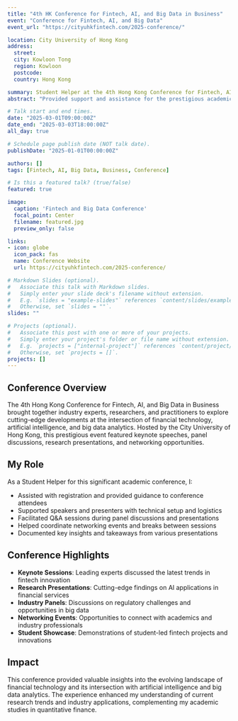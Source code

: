 ```yaml
---
title: "4th HK Conference for Fintech, AI, and Big Data in Business"
event: "Conference for Fintech, AI, and Big Data"
event_url: "https://cityuhkfintech.com/2025-conference/"

location: City University of Hong Kong
address:
  street: 
  city: Kowloon Tong
  region: Kowloon
  postcode: 
  country: Hong Kong

summary: Student Helper at the 4th Hong Kong Conference for Fintech, AI, and Big Data in Business.
abstract: "Provided support and assistance for the prestigious academic conference focused on the intersection of financial technology, artificial intelligence, and big data applications in business contexts."

# Talk start and end times.
date: "2025-03-01T09:00:00Z"
date_end: "2025-03-03T18:00:00Z"
all_day: true

# Schedule page publish date (NOT talk date).
publishDate: "2025-01-01T00:00:00Z"

authors: []
tags: [Fintech, AI, Big Data, Business, Conference]

# Is this a featured talk? (true/false)
featured: true

image:
  caption: 'Fintech and Big Data Conference'
  focal_point: Center
  filename: featured.jpg
  preview_only: false

links:
- icon: globe
  icon_pack: fas
  name: Conference Website
  url: https://cityuhkfintech.com/2025-conference/

# Markdown Slides (optional).
#   Associate this talk with Markdown slides.
#   Simply enter your slide deck's filename without extension.
#   E.g. `slides = "example-slides"` references `content/slides/example-slides.md`.
#   Otherwise, set `slides = ""`.
slides: ""

# Projects (optional).
#   Associate this post with one or more of your projects.
#   Simply enter your project's folder or file name without extension.
#   E.g. `projects = ["internal-project"]` references `content/project/deep-learning/index.md`.
#   Otherwise, set `projects = []`.
projects: []
---
```


## Conference Overview

The 4th Hong Kong Conference for Fintech, AI, and Big Data in Business brought together industry experts, researchers, and practitioners to explore cutting-edge developments at the intersection of financial technology, artificial intelligence, and big data analytics. Hosted by the City University of Hong Kong, this prestigious event featured keynote speeches, panel discussions, research presentations, and networking opportunities.

## My Role

As a Student Helper for this significant academic conference, I:

- Assisted with registration and provided guidance to conference attendees
- Supported speakers and presenters with technical setup and logistics
- Facilitated Q&A sessions during panel discussions and presentations
- Helped coordinate networking events and breaks between sessions
- Documented key insights and takeaways from various presentations

## Conference Highlights

- **Keynote Sessions**: Leading experts discussed the latest trends in fintech innovation
- **Research Presentations**: Cutting-edge findings on AI applications in financial services
- **Industry Panels**: Discussions on regulatory challenges and opportunities in big data
- **Networking Events**: Opportunities to connect with academics and industry professionals
- **Student Showcase**: Demonstrations of student-led fintech projects and innovations

## Impact

This conference provided valuable insights into the evolving landscape of financial technology and its intersection with artificial intelligence and big data analytics. The experience enhanced my understanding of current research trends and industry applications, complementing my academic studies in quantitative finance.

<!-- Image placeholder -->
<!-- Add a featured.jpg image to this directory for the conference photo -->

<!-- Additional resources placeholder -->
<!-- 
To add conference materials or resources, create a subfolder named "resources"
and place the files there, then link to them using relative URLs like:
[Conference Program](/event/big-data-conference/resources/program.pdf)
-->
